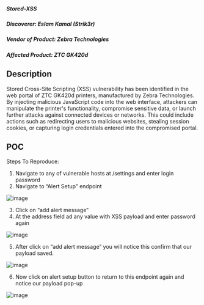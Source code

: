 ##### Stored-XSS
##### Discoverer: Eslam Kamal (Strik3r)
##### Vendor of Product: Zebra Technologies
##### Affected Product: ZTC GK420d

## Description
Stored Cross-Site Scripting (XSS) vulnerability has been identified in the web portal of ZTC GK420d printers, manufactured by Zebra Technologies. By injecting malicious JavaScript code into the web interface, attackers can manipulate the printer's functionality, compromise sensitive data, or launch further attacks against connected devices or networks. This could include actions such as redirecting users to malicious websites, stealing session cookies, or capturing login credentials entered into the compromised portal.


## POC
Steps To Reproduce:
1. Navigate to any of vulnerable hosts at /settings and enter login password
2. Navigate to “Alert Setup” endpoint

![image](https://github.com/strik3r0x1/Vulns/assets/94288990/49069606-d653-4017-a2dc-d5d512a442f6)

3. Click on “add alert message”
4. At the address field ad any value with XSS payload and enter password again

![image](https://github.com/strik3r0x1/Vulns/assets/94288990/1991bc0c-6805-42f5-91c5-69733120aaea)

5.	After click on “add alert message” you will notice this confirm that our payload saved.

![image](https://github.com/strik3r0x1/Vulns/assets/94288990/66b7c375-217c-4bb5-9bce-41272ee91a4c)

6.	Now click on alert setup button to return to this endpoint again and notice our payload pop-up

![image](https://github.com/strik3r0x1/Vulns/assets/94288990/b2a5a99c-2951-4d37-bd8e-773278460f8f)











